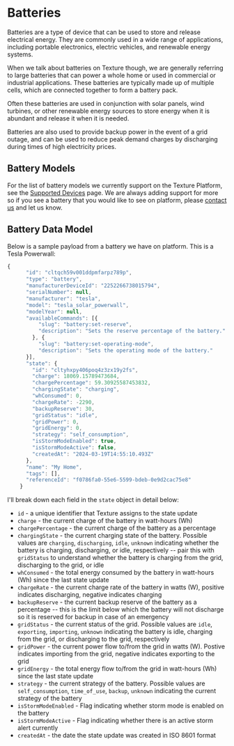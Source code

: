 # Batteries

Batteries are a type of device that can be used to store and release electrical energy. They are commonly used in a wide range of applications, including portable electronics, electric vehicles, and renewable energy systems.

When we talk about batteries on Texture though, we are generally referring to large batteries that can power a whole home or used in commercial or industrial applications. These batteries are typically made up of multiple cells, which are connected together to form a battery pack.

Often these batteries are used in conjunction with solar panels, wind turbines, or other renewable energy sources to store energy when it is abundant and release it when it is needed.

Batteries are also used to provide backup power in the event of a grid outage, and can be used to reduce peak demand charges by discharging during times of high electricity prices.

## Battery Models

For the list of battery models we currently support on the Texture Platform, see the [Supported Devices](/docs/sources/supported-devices) page. We are always adding support for more so if you see a battery that you would like to see on platform, please [contact us](https://www.texturehq.com/contact-us) and let us know.

## Battery Data Model

Below is a sample payload from a battery we have on platform. This is a Tesla Powerwall:

```js
{
      "id": "cltqch59v001ddpmfarpz789p",
      "type": "battery",
      "manufacturerDeviceId": "2252266738015794",
      "serialNumber": null,
      "manufacturer": "tesla",
      "model": "tesla_solar_powerwall",
      "modelYear": null,
      "availableCommands": [{
          "slug": "battery:set-reserve",
          "description": "Sets the reserve percentage of the battery."
        }, {
          "slug": "battery:set-operating-mode",
          "description": "Sets the operating mode of the battery."
      }],
      "state": {
        "id": "cltyhxpy406poq4z3zx19y2fs",
        "charge": 18069.15789473684,
        "chargePercentage": 59.30925587453832,
        "chargingState": "charging",
        "whConsumed": 0,
        "chargeRate": -2290,
        "backupReserve": 30,
        "gridStatus": "idle",
        "gridPower": 0,
        "gridEnergy": 0,
        "strategy": "self_consumption",
        "isStormModeEnabled": true,
        "isStormModeActive": false,
        "createdAt": "2024-03-19T14:55:10.493Z"
      },
      "name": "My Home",
      "tags": [],
      "referenceId": "f0786fa0-55e6-5599-bdeb-0e9d2cac75e8"
    }
```

I'll break down each field in the `state` object in detail below:

- `id` - a unique identifier that Texture assigns to the state update
- `charge` - the current charge of the battery in watt-hours (Wh)
- `chargePercentage` - the current charge of the battery as a percentage
- `chargingState` - the current charging state of the battery. Possible values are `charging`, `discharging`, `idle`, `unknown` indicating whether the battery is charging, discharging, or idle, respectively -- pair this with `gridStatus` to understand whether the battery is charging from the grid, discharging to the grid, or idle
- `whConsumed` - the total energy consumed by the battery in watt-hours (Wh) since the last state update
- `chargeRate` - the current charge rate of the battery in watts (W), positive indicates discharging, negative indicates charging
- `backupReserve` - the current backup reserve of the battery as a percentage -- this is the limit below which the battery will not discharge so it is reserved for backup in case of an emergency
- `gridStatus` - the current status of the grid. Possible values are `idle`, `exporting`, `importing`, `unknown` indicating the battery is idle, charging from the grid, or discharging to the grid, respectively
- `gridPower` - the current power flow to/from the grid in watts (W). Postive indicates importing from the grid, negative indicates exporting to the grid
- `gridEnergy` - the total energy flow to/from the grid in watt-hours (Wh) since the last state update
- `strategy` - the current strategy of the battery. Possible values are `self_consumption`, `time_of_use`, `backup`, `unknown` indicating the current strategy of the battery
- `isStormModeEnabled` - Flag indicating whether storm mode is enabled on the battery
- `isStormModeActive` - Flag indicating whether there is an active storm alert currently
- `createdAt` - the date the state update was created in ISO 8601 format


